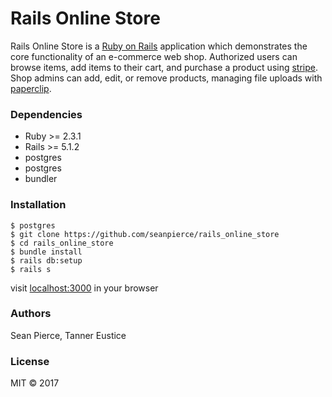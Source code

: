 # Rails Online Store

Rails Online Store is a <a href="http://rubyonrails.org/">Ruby on Rails</a> application which demonstrates the core functionality of an e-commerce web shop. Authorized users can browse items, add items to their cart, and purchase a product using <a href="https://stripe.com/">stripe</a>. Shop admins can add, edit, or remove products, managing file uploads with <a href="https://github.com/thoughtbot/paperclip">paperclip</a>.

### Dependencies
* Ruby >= 2.3.1
* Rails >= 5.1.2
* postgres
* postgres
* bundler

### Installation
```
$ postgres
$ git clone https://github.com/seanpierce/rails_online_store
$ cd rails_online_store
$ bundle install
$ rails db:setup
$ rails s
```
visit <a href="https://localhost:3000">localhost:3000</a> in your browser

### Authors
Sean Pierce, Tanner Eustice

### License
MIT &copy; 2017
